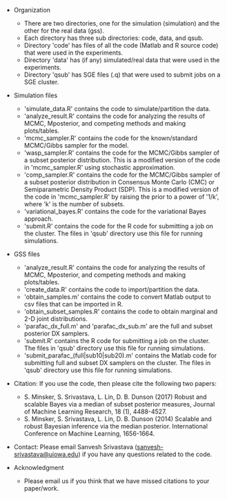* Organization
  - There are two directories, one for the simulation (simulation) and the other for the real data (gss). 
  - Each directory has three sub directories: code, data, and qsub.
  - Directory 'code' has files of all the code (Matlab and R source code) that were used in the experiments. 
  - Directory 'data' has (if any) simulated/real data that were used in the experiments. 
  - Directory 'qsub' has SGE files (.q) that were used to submit jobs on a SGE cluster. 

* Simulation files
  - 'simulate_data.R' contains the code to simulate/partition the data.
  - 'analyze_result.R' contains the code for analyzing the results of MCMC, Mposterior, and competing methods and making plots/tables.
  - 'mcmc_sampler.R' contains the  code for the known/standard MCMC/Gibbs sampler for the model.
  - 'wasp_sampler.R' contains the  code for the MCMC/Gibbs sampler of a subset posterior distribution. This is a modified version of the code in 'mcmc_sampler.R' using stochastic approximation.
  - 'comp_sampler.R' contains the  code for the MCMC/Gibbs sampler of a subset posterior distribution in Consensus Monte Carlo (CMC) or Semiparametric Density Product (SDP). This is a modified version of the code in 'mcmc_sampler.R' by raising the prior to a power of '1/k', where 'k' is the number of subsets.
  - 'variational_bayes.R' contains the  code for the variational Bayes approach.
  - 'submit.R' contains the  code for the R code for submitting a job on the cluster. The files in 'qsub' directory use this file for running simulations.  

* GSS files
  - 'analyze_result.R' contains the code for analyzing the results of MCMC, Mposterior, and competing methods and making plots/tables.
  - 'create_data.R' contains the code to import/partition the data.
  - 'obtain_samples.m' contains the code to convert Matlab output to csv files that can be imported in R.
  - 'obtain_subset_samples.R' contains the code to obtain marginal and 2-D joint distributions.
  - 'parafac_dx_full.m' and 'parafac_dx_sub.m' are the full and subset posterior DX samplers.
  - 'submit.R' contains the R code for submitting a job on the cluster. The files in 'qsub' directory use this file for running simulations.
  - 'submit_parafac_(full|sub10|sub20).m' contains the Matlab code for submitting full and subset DX samplers on the cluster. The files in 'qsub' directory use this file for running simulations.   

* Citation:
  If you use the code, then please cite the following two papers:
  - S. Minsker, S. Srivastava, L. Lin, D. B. Dunson (2017) Robust and scalable Bayes via a median of subset
  posterior measures, Journal of Machine Learning Research, 18 (1), 4488-4527.
  - S. Minsker, S. Srivastava, L. Lin, D. B. Dunson (2014) Scalable and robust Bayesian inference via the median posterior. International Conference on Machine Learning, 1656-1664.
   
* Contact:
  Please email Sanvesh Srivastava (<sanvesh-srivastava@uiowa.edu>) if you have any questions related to the code.

* Acknowledgment
  - Please email us if you think that we have missed citations to your paper/work. 

